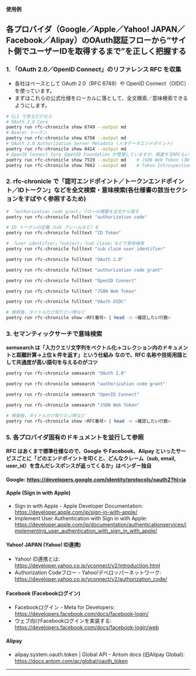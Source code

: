 **使用例**

## 各プロバイダ（Google／Apple／Yahoo! JAPAN／Facebook／Alipay）のOAuth認証フローから“サイト側でユーザーIDを取得するまで”を正しく把握する

### 1. 「OAuth 2.0／OpenID Connect」のリファレンス RFC を収集

- 各社はベースとして OAuth 2.0（RFC 6749）や OpenID Connect（OIDC）を使っています。
- まずはこれらの公式仕様をローカルに落として、全文検索／意味検索できるようにします。
```bash
# CLI で見るだけなら
# OAuth 2.0 Core
poetry run rfc-chronicle show 6749 --output md
# Bearer トークン
poetry run rfc-chronicle show 6750 --output md
# OAuth 2.0 Authorization Server Metadata (メタデータエンドポイント)
poetry run rfc-chronicle show 8414 --output md
# OpenID Connect Core（OpenID Foundation が管理していますが、関連するRFCもいくつか）
poetry run rfc-chronicle show 7519 --output md    # JSON Web Token (JWT)
poetry run rfc-chronicle show 7662 --output md    # Token Introspection

```

### 2. rfc-chronicle で「認可エンドポイント／トークンエンドポイント／IDトークン」などを全文検索・意味検索(各仕様書の該当セクションをすばやく参照するため)

```bash
# 「authorization code grant」フローの概要を全文から探す
poetry run rfc-chronicle fulltext "authorization code"

# ID トークンの定義（sub クレームなど）を
poetry run rfc-chronicle fulltext "ID Token"

# 「user identifier」「subject」「sub claim」などで意味検索
poetry run rfc-chronicle fulltext "sub claim user identifier"

poetry run rfc-chronicle fulltext "OAuth 2.0"

poetry run rfc-chronicle fulltext "authorization code grant"

poetry run rfc-chronicle fulltext "OpenID Connect"

poetry run rfc-chronicle fulltext "JSON Web Token"

poetry run rfc-chronicle fulltext "OAuth OIDC"

# 検索後、タイトルだけ知りたい時など
poetry run rfc-chronicle show <RFC番号> | head -n <確認したい行数>
```

### 3. セマンティックサーチで意味検索
**semsearch は「入力クエリ文字列をベクトル化→コレクション内のドキュメントと距離計算→上位 k 件を返す」という仕組み**
**なので、RFC 名称や技術用語として共通度が高い語句を与えるのがコツ**
```bash
poetry run rfc-chronicle semsearch "OAuth 2.0"

poetry run rfc-chronicle semsearch "authorization code grant"

poetry run rfc-chronicle semsearch "OpenID Connect"

poetry run rfc-chronicle semsearch "JSON Web Token"

# 検索後、タイトルだけ知りたい時など
poetry run rfc-chronicle show <RFC番号> | head -n <確認したい行数>
```


### 5. 各プロバイダ固有のドキュメントを並行して参照
**RFC はあくまで標準仕様なので、Google や Facebook、Alipay といったサービスごとに「どのエンドポイントを叩くと、どんなクレーム（sub, email, user_id）を含んだレスポンスが返ってくるか」はベンダー独自**

#### Google: https://developers.google.com/identity/protocols/oauth2?hl=ja

#### Apple (Sign in with Apple)
- Sign in with Apple - Apple Developer Documentation: https://developer.apple.com/jp/sign-in-with-apple/
- Implement User Authentication with Sign in with Apple: https://developer.apple.com/jp/documentation/authenticationservices/implementing_user_authentication_with_sign_in_with_apple/

#### Yahoo! JAPAN (Yahoo! ID連携)
- Yahoo! ID連携とは: https://developer.yahoo.co.jp/yconnect/v2/introduction.html
- Authorization Codeフロー - Yahoo!デベロッパーネットワーク: https://developer.yahoo.co.jp/yconnect/v2/authorization_code/

#### Facebook (Facebookログイン)
- Facebookログイン - Meta for Developers: https://developers.facebook.com/docs/facebook-login/
- ウェブ向けFacebookログインを実装する: https://developers.facebook.com/docs/facebook-login/web

#### Alipay
- alipay.system.oauth.token | Global API - Antom docs (旧Alipay Global): https://docs.antom.com/ac/global/oauth_token

---